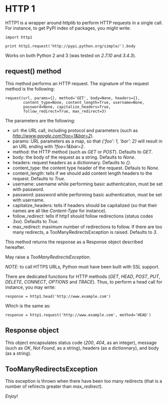 HTTP 1
======

HTTP1 is a wrapper around httplib to perform HTTP requests in a single call. For instance, to get PyPI index of packages, you might write:

    import http1
    
    print http1.request('http://pypi.python.org/simple/').body

Works on both Python 2 and 3 (was tested on *2.7.10* and *3.4.3*).

request() method
----------------

This method performs an HTTP request. The signature of the request method is the following:

    request(url, params={}, method='GET', body=None, headers={},
            content_type=None, content_length=True, username=None,
            password=None, capitalize_headers=True,
            follow_redirect=True, max_redirect=3)

The parameters are the following:

- url: the URL call, including protocol and parameters (such as *http://www.google.com?foo=1&bar=2*).
- params: URL parameters as a map, so that *{'foo': 1, 'bar': 2}* will result in an URL ending with *?foo=1&bar=2*.
- method: the HTTP method (such as *GET* or *POST*). Defaults to *GET*.
- body: the body of the request as a string. Defaults to *None*.
- headers: request headers as a dictionnary. Defaults to *{}*.
- content_type: the content type header of the request. Defauls to *None*.
- content_length: tells if we should add content length headers to the request. Defaults to *True*.
- username: username while performing basic authentication, must be set with password.
- password: password while performing basic authentication, must be set with username.
- capitalize_headers: tells if headers should be capitalized (so that their names are all like *Content-Type* for instance).
- follow_redirect: tells if http1 should follow redirections (status codes *3xx*). Defaults to *True*.
- max_redirect: maximum number of redirections to follow. If there are too many redirects, a TooManyRedirectsException is raised. Defaults to *3*.

This method returns the response as a Response object described hereafter.

May raise a *TooManyRedirectsException*.

*NOTE*: to call HTTPS URLs, Python must have been built with SSL support.

There are dedicated functions for HTTP methods (*GET*, *HEAD*, *POST*, *PUT*, *DELETE*, *CONNECT*, *OPTIONS* and *TRACE*). Thus, to perform a head call for instance, you may write:

    response = http1.head('http://www.example.com')

Which is the same as:

    response = http1.request('http://www.example.com', method='HEAD')

Response object
---------------

This object encapsulates status code (*200*, *404*, as an integer), message (such as *OK*, *Not Found*, as a string), headers (as a dictionnary), and body (as a string).

TooManyRedirectsException
-------------------------

This exception is thrown when there have been too many redirects (that is a number of refirects greater than *max_redirect*).

*Enjoy!*
